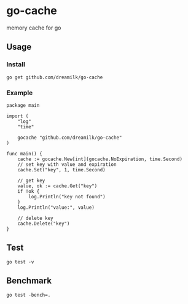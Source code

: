 # go-cache
memory cache for go

## Usage

### Install
```go get github.com/dreamilk/go-cache```

### Example

```
package main

import (
	"log"
	"time"

	gocache "github.com/dreamilk/go-cache"
)

func main() {
	cache := gocache.New[int](gocache.NoExpiration, time.Second)
	// set key with value and expiration
	cache.Set("key", 1, time.Second)

	// get key
	value, ok := cache.Get("key")
	if !ok {
		log.Println("key not found")
	}
	log.Println("value:", value)

	// delete key
	cache.Delete("key")
}
```

## Test

```
go test -v
```

## Benchmark

```
go test -bench=.
```
